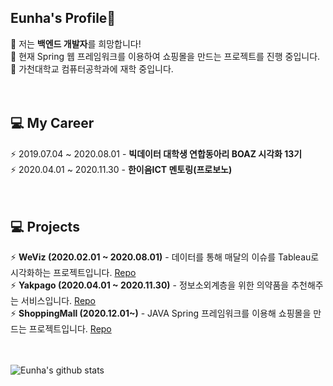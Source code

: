 Eunha's Profile🤪   
------------------------------------------  
🌱 저는 **백엔드 개발자**를 희망합니다!    
🌱 현재 Spring 웹 프레임워크를 이용하여 쇼핑몰을 만드는 프로젝트를 진행 중입니다.  
🌱 가천대학교 컴퓨터공학과에 재학 중입니다.  
<br><br>

💻 My Career  
------------------  
⚡ 2019.07.04 ~ 2020.08.01 - **빅데이터 대학생 연합동아리 BOAZ 시각화 13기**  
⚡ 2020.04.01 ~ 2020.11.30 - **한이음ICT 멘토링(프로보노)**  
<br><br>  

💻 Projects 
------------------  
⚡ **WeViz (2020.02.01 ~ 2020.08.01)** - 데이터를 통해 매달의 이슈를 Tableau로 시각화하는 프로젝트입니다. [Repo](https://github.com/EunhaKyeong/BOAZ)  
⚡ **Yakpago (2020.04.01 ~ 2020.11.30)** - 정보소외계층을 위한 의약품을 추천해주는 서비스입니다. [Repo](https://github.com/EunhaKyeong/Yakpago)  
⚡ **ShoppingMall (2020.12.01~)** - JAVA Spring 프레임워크를 이용해 쇼핑몰을 만드는 프로젝트입니다. [Repo](https://github.com/EunhaKyeong/ShoppingMall)  
<br><br>

![Eunha's github stats](https://github-readme-stats.vercel.app/api?username=EunhaKyeong&show_icons=true&theme=gruvbox)

<!--
**EunhaKyeong/EunhaKyeong** is a ✨ _special_ ✨ repository because its `README.md` (this file) appears on your GitHub profile.

Here are some ideas to get you started:

- 🔭 I’m currently working on ...
- 🌱 I’m currently learning ...
- 👯 I’m looking to collaborate on ...
- 🤔 I’m looking for help with ...
- 💬 Ask me about ...
- 📫 How to reach me: ...
- 😄 Pronouns: ...
- ⚡ Fun fact: ...
-->

